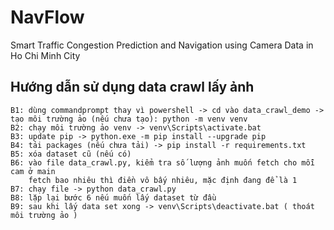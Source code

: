 # NavFlow
Smart Traffic Congestion Prediction and Navigation using Camera Data in Ho Chi Minh City

## Hướng dẫn sử dụng data crawl lấy ảnh
```
B1: dùng commandprompt thay vì powershell -> cd vào data_crawl_demo -> tạo môi trường ảo (nếu chưa tạo): python -m venv venv
B2: chạy môi trường ảo venv -> venv\Scripts\activate.bat
B3: update pip -> python.exe -m pip install --upgrade pip
B4: tải packages (nếu chưa tải) -> pip install -r requirements.txt 
B5: xóa dataset cũ (nếu có)
B6: vào file data_crawl.py, kiểm tra số lượng ảnh muốn fetch cho mỗi cam ở main
    fetch bao nhiêu thì điền vô bấy nhiêu, mặc định đang để là 1
B7: chạy file -> python data_crawl.py
B8: lặp lại bước 6 nếu muốn lấy dataset từ đầu
B9: sau khi lấy data set xong -> venv\Scripts\deactivate.bat ( thoát môi trường ảo )
```